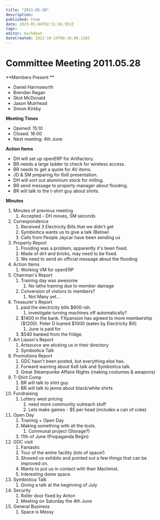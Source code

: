 ```yaml
---
title: "2011-05-28"
description: 
published: true
date: 2023-01-04T02:51:56.951Z
tags: 
editor: markdown
dateCreated: 2022-10-19T08:16:08.120Z
---
```


# Committee Meeting 2011.05.28

\*\*Members Present \*\*

-   Daniel Harmsworth
-   Brendan Ragan
-   Skot McDonald
-   Jason Muirhead
-   Simon Kirkby

**Meeting Times**

-   Opened: 15:10
-   Closed: 16:00
-   Next meeting: 4th June

**Action Items**

-   DH will set up openERP for Artifactory.
-   BR needs a large ladder to check for wireless access.
-   BR needs to get a quote for AV items.
-   JD & SM preparing for 6x6 presentation.
-   DH will sort out aluminium stock for milling.
-   BR send message to property manager about flooding.
-   BR will talk to the t-shirt guy about shirts.

**Minutes**

1.  Minutes of previous meeting
    1.  Accepted - DH moves, SM seconds
2.  Correspondence
    1.  Received 3 Electricity Bills that we didn't get
    2.  Symbiotica wants us to give a talk (Below)
    3.  Calls from People Jaycar have been sending us
3.  Property Report
    1.  Flooding was a problem, apparently it's been fixed.
    2.  Made of dirt and bricks, may need to be fixed.
    3.  We need to send an official message about the flooding
4.  Action Items
    1.  Working VM for openERP
5.  Chairman's Report
    1.  Training day was awesome
        1.  No lathe training due to member damage
    2.  Conversion of visitors to members?
        1.  Not Many yet...
6.  Treasurer's Report
    1.  paid the electricity bills \$600-ish.
        1.  investigate turning machines off automatically?
    2.  \$1400 in the bank. FXpansion has agreed to more membership (\$1200). Peter D loaned \$1000 (eaten by Electricity Bill)
        1.  June is paid for
    3.  \$540 banked from the fridge.
7.  Art Liason's Report
    1.  Artsource are sticking us in their directory
    2.  Symbiotica Talk
8.  Promotions Report
    1.  GDC hasn't been posted, but everything else has.
    2.  Forward warning about 6x6 talk and Symbiotica talk.
    3.  Great Steampunke Affaire Nights (making costumes & weapons)
9.  T-Shirt Comp
    1.  BR will talk to shirt guy
    2.  BR will talk to jenna about black/white shirts
10. Fundraising
    1.  Lottery west pricing
        1.  need more community outreach stuff
        2.  Lets make games - \$5 per head (includes a can of coke)
11. Open Day
    1.  Training + Open Day
    2.  Making something with all the tools.
        1.  Communal project (Storage?)
    3.  11th of June (Propaganda Begin)
12. GDC visit
    1.  Fantastic
    2.  Tour of the entire facility (lots of space!)
    3.  Showed us exhibits and pointed out a few things that can be improved on.
    4.  Wants to put us in contact with their Machinist.
    5.  Interesting dome space.
13. Symbiotica Talk
    1.  Giving a talk at the beginning of July
14. Security
    1.  Roller door fixed by Anton
    2.  Meeting on Saturday the 4th June
15. General Business
    1.  Space is Messy
